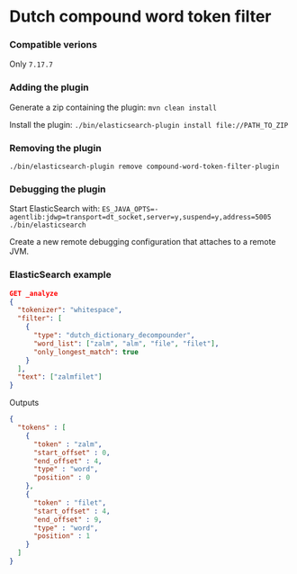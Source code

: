 # Dutch compound word token filter
### Compatible verions
Only `7.17.7`

### Adding the plugin
Generate a zip containing the plugin:
`mvn clean install`

Install the plugin: `./bin/elasticsearch-plugin install file://PATH_TO_ZIP`

### Removing the plugin
`./bin/elasticsearch-plugin remove compound-word-token-filter-plugin`

### Debugging the plugin
Start ElasticSearch with: `ES_JAVA_OPTS=-agentlib:jdwp=transport=dt_socket,server=y,suspend=y,address=5005 ./bin/elasticsearch`

Create a new remote debugging configuration that attaches to a remote JVM.

### ElasticSearch example

```json
GET _analyze
{
  "tokenizer": "whitespace",
  "filter": [
    {
      "type": "dutch_dictionary_decompounder",
      "word_list": ["zalm", "alm", "file", "filet"],
      "only_longest_match": true
    }
  ],
  "text": ["zalmfilet"]
}
```

Outputs
```json
{
  "tokens" : [
    {
      "token" : "zalm",
      "start_offset" : 0,
      "end_offset" : 4,
      "type" : "word",
      "position" : 0
    },
    {
      "token" : "filet",
      "start_offset" : 4,
      "end_offset" : 9,
      "type" : "word",
      "position" : 1
    }
  ]
}
```